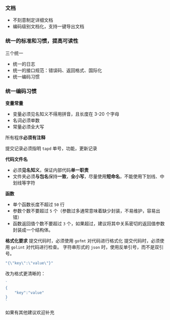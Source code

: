 ### 文档

- 不刻意制定详细文档
- 编码级别文档化，支持一键导出文档

### 统一的标准和习惯，提高可读性

三个统一

- 统一的日志
- 统一的接口规范：错误码、返回格式、国际化
- 统一编码习惯

### 统一编码习惯

**变量常量**

- 变量必须见名知义不得用拼音，且长度在 3-20 个字母
- 名词必须单数
- 常量必须全大写

所有程序**必须有注释**

提交记录必须指明 `tapd` 单号，功能，更新记录

**代码文件名**

- 必须**见名知义**，保证内部代码**单一职责**
- 文件夹必须**与包名**保持**一致**，**全小写**，尽量使用**短命名**，不能使用下划线、中划线等字符

**函数**

- 单个函数长度不超过 `50` 行
- 参数个数不要超过 `5` 个（参数过多通常意味着缺少封装，不易维护，容易出错）
- 函数返回值个数不要超过 `3` 个，如果超过，建议将其中关系密切的返回值参数封装成一个结构体。

**格式化要求**
提交代码时，必须使用 `gofmt` 对代码进行格式化
提交代码时，必须使用 `golint` 对代码进行检查。
字符串形式的 `json` 时，使用反单引号，而不是双引号。

```go
"{\"key\":\"value\"}"
```

改为格式更清晰的：

```go
`
{
    "key":"value"
}
`
```

如果有其他建议欢迎补充
